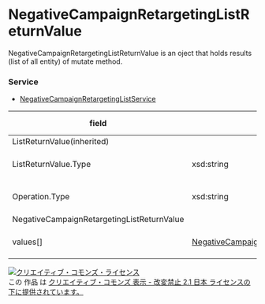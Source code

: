 # NegativeCampaignRetargetingListReturnValue
NegativeCampaignRetargetingListReturnValue is an oject that holds results (list of all entity) of mutate method.

### Service
+ [NegativeCampaignRetargetingListService](../services/NegativeCampaignRetargetingListService.md)

| field | type | max<br>Occurs | min<br>Occurs | resp<br>onse | add | set | remove | description | 
|---|---|---|---|---|---|---|---|---|
| ListReturnValue(inherited)|||||||||
| ListReturnValue.Type| xsd:string|||||||Subtype of this ListReturnValue of instance. |
| Operation.Type| xsd:string||||||| Details of mutate process. |
| NegativeCampaignRetargetingListReturnValue|||||||
| values[]| <a href="./NegativeCampaignRetargetingListValues.md">NegativeCampaignRetargetingListValues</a>| unbounded| 0| ○| -| -| -| Return of mutate method. |

<a rel="license" href="http://creativecommons.org/licenses/by-nd/2.1/jp/"><img alt="クリエイティブ・コモンズ・ライセンス" style="border-width:0" src="https://i.creativecommons.org/l/by-nd/2.1/jp/88x31.png" /></a><br />この 作品 は <a rel="license" href="http://creativecommons.org/licenses/by-nd/2.1/jp/">クリエイティブ・コモンズ 表示 - 改変禁止 2.1 日本 ライセンスの下に提供されています。</a>

